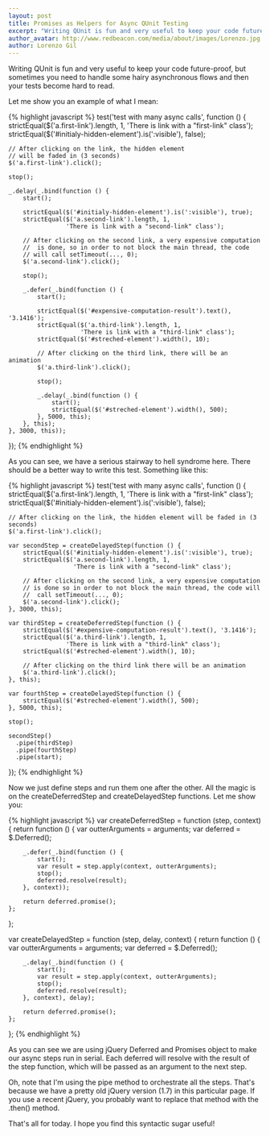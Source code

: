 ```yaml
---
layout: post
title: Promises as Helpers for Async QUnit Testing
excerpt: "Writing QUnit is fun and very useful to keep your code future-proof, but sometimes you need to handle some hairy asynchronous flows and then your tests become hard to read."
author_avatar: http://www.redbeacon.com/media/about/images/Lorenzo.jpg
author: Lorenzo Gil
---
```


Writing QUnit is fun and very useful to keep your code future-proof, but sometimes you need to handle some hairy asynchronous flows and then your tests become hard to read.

Let me show you an example of what I mean:

{% highlight javascript %}
test('test with many async calls', function () {
    strictEqual($('a.first-link').length, 1,
                'There is link with a "first-link" class');
    strictEqual($('#initialy-hidden-element').is(':visible'), false);

    // After clicking on the link, the hidden element
    // will be faded in (3 seconds)
    $('a.first-link').click();

    stop();

    _.delay(_.bind(function () {
        start();

        strictEqual($('#initialy-hidden-element').is(':visible'), true);
        strictEqual($('a.second-link').length, 1,
                    'There is link with a "second-link" class');

        // After clicking on the second link, a very expensive computation
        //  is done, so in order to not block the main thread, the code
        // will call setTimeout(..., 0);
        $('a.second-link').click();

        stop();

        _.defer(_.bind(function () {
            start();

            strictEqual($('#expensive-computation-result').text(), '3.1416');
            strictEqual($('a.third-link').length, 1,
                        'There is link with a "third-link" class');
            strictEqual($('#streched-element').width(), 10);

            // After clicking on the third link, there will be an animation
            $('a.third-link').click();

            stop();

            _.delay(_.bind(function () {
                start();
                strictEqual($('#streched-element').width(), 500);
            }, 5000, this);
        }, this);
    }, 3000, this));
});
{% endhighlight %}

As you can see, we have a serious stairway to hell syndrome here. There should be a better way to write this test. Something like this:

{% highlight javascript %}
test('test with many async calls', function () {
    strictEqual($('a.first-link').length, 1,
                'There is link with a "first-link" class');
    strictEqual($('#initialy-hidden-element').is(':visible'), false);

    // After clicking on the link, the hidden element will be faded in (3 seconds)
    $('a.first-link').click();

    var secondStep = createDelayedStep(function () {
        strictEqual($('#initialy-hidden-element').is(':visible'), true);
        strictEqual($('a.second-link').length, 1,
                      'There is link with a "second-link" class');

        // After clicking on the second link, a very expensive computation
        // is done so in order to not block the main thread, the code will
        //  call setTimeout(..., 0);
        $('a.second-link').click();
    }, 3000, this);

    var thirdStep = createDeferredStep(function () {
        strictEqual($('#expensive-computation-result').text(), '3.1416');
        strictEqual($('a.third-link').length, 1,
                    'There is link with a "third-link" class');
        strictEqual($('#streched-element').width(), 10);

        // After clicking on the third link there will be an animation
        $('a.third-link').click();
    }, this);

    var fourthStep = createDelayedStep(function () {
        strictEqual($('#streched-element').width(), 500);
    }, 5000, this);

    stop();

    secondStep()
      .pipe(thirdStep)
      .pipe(fourthStep)
      .pipe(start);
});
{% endhighlight %}

Now we just define steps and run them one after the other. All the magic is on the createDeferredStep and createDelayedStep functions. Let me show you:

{% highlight javascript %}
var createDeferredStep = function (step, context) {
    return function () {
        var outterArguments = arguments;
        var deferred = $.Deferred();

        _.defer(_.bind(function () {
            start();
            var result = step.apply(context, outterArguments);
            stop();
            deferred.resolve(result);
        }, context));

        return deferred.promise();
    };
};

var createDelayedStep = function (step, delay, context) {
    return function () {
        var outterArguments = arguments;
        var deferred = $.Deferred();

        _.delay(_.bind(function () {
            start();
            var result = step.apply(context, outterArguments);
            stop();
            deferred.resolve(result);
        }, context), delay);

        return deferred.promise();
    };
};
{% endhighlight %}

As you can see we are using jQuery Deferred and Promises object to make our async steps run in serial. Each deferred will resolve with the result of the step function, which will be passed as an argument to the next step.

Oh, note that I'm using the pipe method to orchestrate all the steps. That's because we have a pretty old jQuery version (1.7) in this particular page. If you use a recent jQuery, you probably want to replace that method with the .then() method.

That's all for today. I hope you find this syntactic sugar useful!

